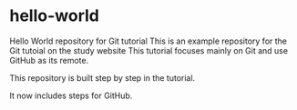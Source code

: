 # hello-world
Hello World repository for Git tutorial
This is an example repository for the Git tutoial on the study website
This tutorial focuses mainly on Git and use GitHub as its remote.

This repository is built step by step in the tutorial.

It now includes steps for GitHub.

